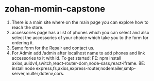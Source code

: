 # zohan-momin-capstone
1. There is a main site where on the main page you can explore how to reach the store.
2. accessories page has a list of phones which you can select and also select the accessories of your choice which take you to the form for ordering it.
3. Same form for the Repair and contact us.
4. For Admin add /admin after localhost name to add phones and link accessories to it with id.
To get started:
FE: npm install axios,uuidv4,switch,react-router-dom,node-sass,react-iframe.
BE: install node express,fs,axios,express-router,nodemailer,smtp-server,multer,dotenv,cors.
